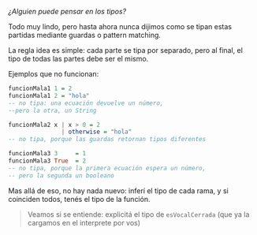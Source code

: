 _¿Alguien puede pensar en los tipos?_

Todo muy lindo, pero hasta ahora nunca dijimos como se tipan estas partidas mediante guardas o pattern matching. 

La regla idea es simple: cada parte se tipa por separado, pero al final, el tipo de todas las partes debe ser el mismo. 

Ejemplos que no funcionan: 

```haskell
funcionMala1 1 = 2
funcionMala1 2 = "hola"
-- no tipa: una ecuación devuelve un número,
--pero la otra, un String

funcionMala2 x | x > 0 = 2
               | otherwise = "hola"
-- no tipa, porque las guardas retornan tipos diferentes

funcionMala3 3     = 1
funcionMala3 True  = 2
-- no tipa, porque la primera ecuación espera un número, 
-- pero la segunda un booleano
```

Mas allá de eso, no hay nada nuevo: inferí el tipo de cada rama, y si coinciden todos, tenés el tipo de la función.

> Veamos si se entiende: explicitá el tipo de `esVocalCerrada` (que ya la cargamos en el interprete por vos)